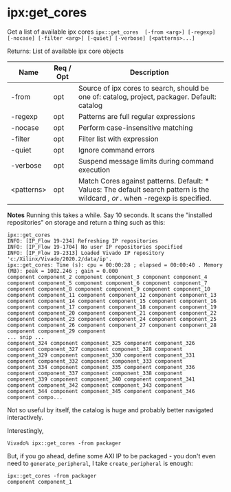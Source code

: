 # ipx:get_cores
Get a list of available ipx cores
`ipx::get_cores  [-from <arg>] [-regexp] [-nocase] [-filter <arg>] [-quiet] [-verbose] [<patterns>...]`

Returns: 
List of available ipx core objects

| Name     | Req / Opt | Description        
|----------|-----------|-----------
|-from     |  opt | Source of ipx cores to search, should be one of: catalog, project, packager. Default: catalog
|-regexp   |  opt | Patterns are full regular expressions
|-nocase   |  opt | Perform case-insensitive matching
|-filter   |  opt | Filter list with expression
|-quiet    |  opt | Ignore command errors
|-verbose  |  opt | Suspend message limits during command execution
|&lt;patterns&gt;|  opt | Match Cores against patterns. Default: * Values: The default search pattern is the wildcard *, or .* when -regexp is specified.

**Notes**
Running this takes a while. Say 10 seconds. It scans the "installed repositories" on storage and return a thing such as this:
```
ipx::get_cores
INFO: [IP_Flow 19-234] Refreshing IP repositories
INFO: [IP_Flow 19-1704] No user IP repositories specified
INFO: [IP_Flow 19-2313] Loaded Vivado IP repository 'c:/Xilinx/Vivado/2020.2/data/ip'.
ipx::get_cores: Time (s): cpu = 00:00:28 ; elapsed = 00:00:40 . Memory (MB): peak = 1002.246 ; gain = 0.000
component component_2 component component_3 component component_4 component component_5 component component_6 component component_7 component component_8 component component_9 component component_10 component component_11 component component_12 component component_13 component component_14 component component_15 component component_16 component component_17 component component_18 component component_19 component component_20 component component_21 component component_22 component component_23 component component_24 component component_25 component component_26 component component_27 component component_28 component component_29 component 
... snip ...
component_324 component component_325 component component_326 component component_327 component component_328 component component_329 component component_330 component component_331 component component_332 component component_333 component component_334 component component_335 component component_336 component component_337 component component_338 component component_339 component component_340 component component_341 component component_342 component component_343 component component_344 component component_345 component component_346 component compo...
```

Not so useful by itself, the catalog is huge and probably better navigated interactively.

Interestingly,
```
Vivado% ipx::get_cores -from packager

```
But, if you go ahead, define some AXI IP to be packaged - you don't even need to `generate_peripheral`, I take `create_peripheral` is enough:
```
ipx::get_cores -from packager
component component_1
```
